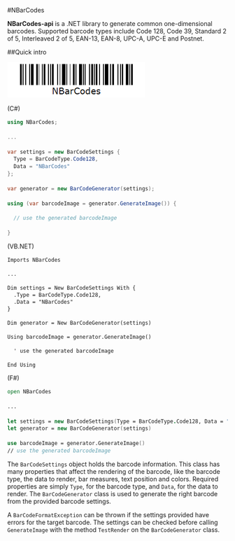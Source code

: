 #NBarCodes

**NBarCodes-api** is a .NET library to generate common one-dimensional barcodes. Supported barcode types include Code 128, Code 39, Standard 2 of 5, Interleaved 2 of 5, EAN-13, EAN-8, UPC-A, UPC-E and Postnet.

##Quick intro

![NBarCodes](NBarCodes.png)

(C#)

```csharp
using NBarCodes;

...

var settings = new BarCodeSettings {
  Type = BarCodeType.Code128,
  Data = "NBarCodes"
};

var generator = new BarCodeGenerator(settings);

using (var barcodeImage = generator.GenerateImage()) {

  // use the generated barcodeImage

}
```

(VB.NET)

```vbnet
Imports NBarCodes

...

Dim settings = New BarCodeSettings With {
  .Type = BarCodeType.Code128,
  .Data = "NBarCodes"
}

Dim generator = New BarCodeGenerator(settings)

Using barcodeImage = generator.GenerateImage()

  ' use the generated barcodeImage

End Using
```

(F#)

```fsharp
open NBarCodes

...

let settings = new BarCodeSettings(Type = BarCodeType.Code128, Data = "NBarCodes")
let generator = new BarCodeGenerator(settings)

use barcodeImage = generator.GenerateImage()
// use the generated barcodeImage
```

The `BarCodeSettings` object holds the barcode information. This class has many properties that affect the rendering of the barcode, like the barcode type, the data to render, bar measures, text position and colors. Required properties are simply `Type`, for the barcode type, and `Data`, for the data to render. The `BarCodeGenerator` class is used to generate the right barcode from the provided barcode settings.

A `BarCodeFormatException` can be thrown if the settings provided have errors for the target barcode. The settings can be checked before calling `GenerateImage` with the method `TestRender` on the `BarCodeGenerator` class.

